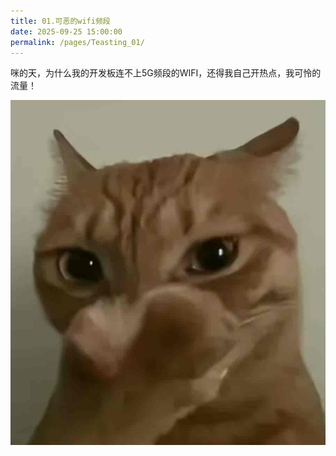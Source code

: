```yaml
---
title: 01.可恶的wifi频段
date: 2025-09-25 15:00:00
permalink: /pages/Teasting_01/
---
```


咪的天，为什么我的开发板连不上5G频段的WIFI，还得我自己开热点，我可怜的流量！

![咪的天](/img/teasting/midetian.png)